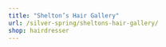 ```yaml
---
title: "Shelton’s Hair Gallery"
url: /silver-spring/sheltons-hair-gallery/
shop: hairdresser
---
```

